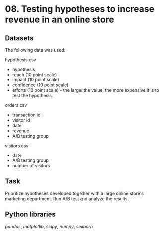 # 08. Testing hypotheses to increase revenue in an online store


## Datasets

The following data was used:

hypothesis.csv

* hypothesis
* reach (10 point scale)
* impact (10 point scale)
* confidence (10 point scale)
* efforts (10 point scale) - the larger the value, the more expensive it is to test the hypothesis.

orders.csv
* transaction id
* visitor id
* date 
* revenue
* A/B testing group

visitors.csv
* date 
* A/B testing group
* number of visitors

## Task

Prioritize hypotheses developed together with a large online store's marketing department. Run A/B test and analyze the results.  

## Python libraries

*pandas*, *matplotlib*, *scipy*, *numpy*, *seaborn*
